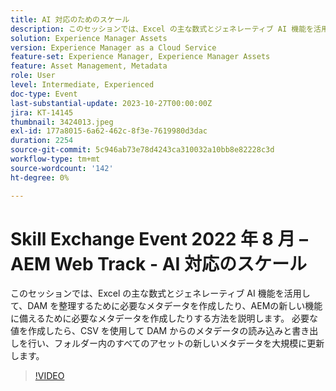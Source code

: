```yaml
---
title: AI 対応のためのスケール
description: このセッションでは、Excel の主な数式とジェネレーティブ AI 機能を活用して、DAM を整理するために必要なメタデータを作成したり、AEMの新しい機能に備えるために必要なメタデータを作成したりする方法を説明します。 必要な値を作成したら、CSV を使用して DAM からのメタデータの読み込みと書き出しを行い、フォルダー内のすべてのアセットの新しいメタデータを大規模に更新します。
solution: Experience Manager Assets
version: Experience Manager as a Cloud Service
feature-set: Experience Manager, Experience Manager Assets
feature: Asset Management, Metadata
role: User
level: Intermediate, Experienced
doc-type: Event
last-substantial-update: 2023-10-27T00:00:00Z
jira: KT-14145
thumbnail: 3424013.jpeg
exl-id: 177a8015-6a62-462c-8f3e-7619980d3dac
duration: 2254
source-git-commit: 5c946ab73e78d4243ca310032a10bb8e82228c3d
workflow-type: tm+mt
source-wordcount: '142'
ht-degree: 0%

---
```


# Skill Exchange Event 2022 年 8 月 – AEM Web Track - AI 対応のスケール

このセッションでは、Excel の主な数式とジェネレーティブ AI 機能を活用して、DAM を整理するために必要なメタデータを作成したり、AEMの新しい機能に備えるために必要なメタデータを作成したりする方法を説明します。 必要な値を作成したら、CSV を使用して DAM からのメタデータの読み込みと書き出しを行い、フォルダー内のすべてのアセットの新しいメタデータを大規模に更新します。

>[!VIDEO](https://video.tv.adobe.com/v/3424013/?learn=on)
